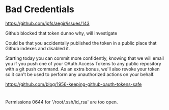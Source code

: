 # Bad Credentials

https://github.com/ipfs/aegir/issues/143

Github blocked that token dunno why, will investigate

Could be that you accidentally published the token in a public place that Github indexes and disabled it.

Starting today you can commit more confidently, knowing that we will email you if you push one of your OAuth Access Tokens to any public repository with a git push command. As an extra bonus, we'll also revoke your token so it can't be used to perform any unauthorized actions on your behalf.

https://github.com/blog/1956-keeping-github-oauth-tokens-safe


#

Permissions 0644 for '/root/.ssh/id_rsa' are too open.

